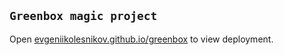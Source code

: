 ## `Greenbox magic project`

Open [evgeniikolesnikov.github.io/greenbox](https://evgeniikolesnikov.github.io/greenbox) to view deployment.
